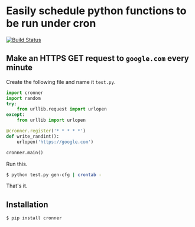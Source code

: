# Easily schedule python functions to be run under cron

[![Build Status](https://travis-ci.org/liambuchanan/cronner.svg?branch=master)](https://travis-ci.org/liambuchanan/cronner)

## Make an HTTPS GET request to `google.com` every minute

Create the following file and name it `test.py`.

```python
import cronner
import random
try:
    from urllib.request import urlopen
except:
    from urllib import urlopen

@cronner.register('* * * * *')
def write_randint():
    urlopen('https://google.com')

cronner.main()
```

Run this.

```sh
$ python test.py gen-cfg | crontab -
```

That's it.

## Installation

```sh
$ pip install cronner
```
